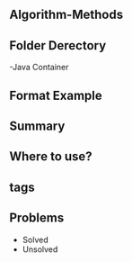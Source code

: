 ## Algorithm-Methods

## Folder Derectory
-Java Container

## Format Example

## Summary

## Where to use?

## tags

## Problems
- Solved
- Unsolved

